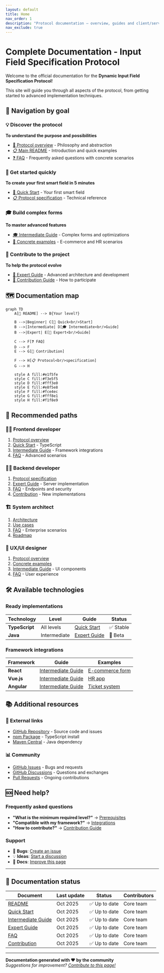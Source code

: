 ```yaml
---
layout: default
title: Home
nav_order: 1
description: "Protocol documentation – overview, guides and client/server comparison."
nav_exclude: true
---
```

# Complete Documentation - Input Field Specification Protocol

Welcome to the official documentation for the **Dynamic Input Field Specification Protocol**!

This site will guide you through all aspects of the protocol, from getting started to advanced implementation techniques.

## 🧭 Navigation by goal

### 💡 Discover the protocol
**To understand the purpose and possibilities**

- [📖 Protocol overview](./OVERVIEW.md) - Philosophy and abstraction
- [📋 Main README](../../README.md) - Introduction and quick examples
- [❓ FAQ](./FAQ.md) - Frequently asked questions with concrete scenarios

### 🚀 Get started quickly
**To create your first smart field in 5 minutes**

- [🚀 Quick Start](./QUICK_START.md) - Your first smart field
- [📋 Protocol specification](../../PROTOCOL_SPECIFICATION.md) - Technical reference

### 🎓 Build complex forms
**To master advanced features**

- [🎓 Intermediate Guide](./INTERMEDIATE_GUIDE.md) - Complex forms and optimizations
- [💼 Concrete examples](./FAQ.md#concrete-examples) - E-commerce and HR scenarios

### 🔧 Contribute to the project
**To help the protocol evolve**

- [🔧 Expert Guide](./EXPERT_GUIDE.md) - Advanced architecture and development
- [🤝 Contribution Guide](./CONTRIBUTING.md) - How to participate

## 🗺️ Documentation map

```mermaid
graph TD
    A[📖 README] --> B{Your level?}
    
    B -->|Beginner| C[🚀 Quick<br/>Start]
    B -->|Intermediate| D[🎓 Intermediate<br/>Guide] 
    B -->|Expert| E[🔧 Expert<br/>Guide]
    
    C --> F[❓ FAQ]
    D --> F
    E --> G[🤝 Contribution]
    
    F --> H[📋 Protocol<br/>specification]
    G --> H
    
    style A fill:#e1f5fe
    style C fill:#f3e5f5
    style D fill:#fff3e0
    style E fill:#e8f5e8
    style F fill:#fce4ec
    style G fill:#fff8e1
    style H fill:#f1f8e9
```

## 🎯 Recommended paths

### 👨‍💻 Frontend developer
1. [Protocol overview](../../README.md#vue-densemble) 
2. [Quick Start](./QUICK_START.md) - TypeScript
3. [Intermediate Guide](./INTERMEDIATE_GUIDE.md) - Framework integrations
4. [FAQ](./FAQ.md) - Advanced scenarios

### 👩‍💻 Backend developer
1. [Protocol specification](../../PROTOCOL_SPECIFICATION.md)
2. [Expert Guide](./EXPERT_GUIDE.md) - Server implementation
3. [FAQ](./FAQ.md) - Endpoints and security
4. [Contribution](./CONTRIBUTING.md) - New implementations

### 🏗️ System architect
1. [Architecture](./EXPERT_GUIDE.md#architecture-du-protocole)
2. [Use cases](../../README.md#cas-dusage-idéaux)
3. [FAQ](./FAQ.md) - Enterprise scenarios
4. [Roadmap](../../README.md#roadmap)

### 🎨 UX/UI designer
1. [Protocol overview](../../README.md#vue-densemble)
2. [Concrete examples](./FAQ.md#concrete-examples)
3. [Intermediate Guide](./INTERMEDIATE_GUIDE.md) - UI components
4. [FAQ](./FAQ.md) - User experience

## 🛠️ Available technologies

### Ready implementations

| Technology | Level | Guide | Status |
|------------|-------|-------|--------|
| **TypeScript** | All levels | [Quick Start](./QUICK_START.md) | ✅ Stable |
| **Java** | Intermediate | [Expert Guide](./EXPERT_GUIDE.md) | 🚧 Beta |

### Framework integrations

| Framework | Guide | Examples |
|----------|-------|----------|
| **React** | [Intermediate Guide](./INTERMEDIATE_GUIDE.md#react) | [E-commerce form](./FAQ.md#scenario-1-e-commerce) |
| **Vue.js** | [Intermediate Guide](./INTERMEDIATE_GUIDE.md#vuejs) | [HR app](./FAQ.md#scenario-2-application-rh) |
| **Angular** | [Intermediate Guide](./INTERMEDIATE_GUIDE.md#angular) | [Ticket system](./FAQ.md#scenario-3-système-de-tickets) |

## 📚 Additional resources

### 🔗 External links
- [GitHub Repository](https://github.com/cyfko/input-spec) - Source code and issues
- [npm Package](https://www.npmjs.com/package/@cyfko/input-spec) - TypeScript install
- [Maven Central](https://search.maven.org/artifact/io.github.cyfko/input-spec) - Java dependency

### 📊 Community
- [GitHub Issues](https://github.com/cyfko/input-spec/issues) - Bugs and requests
- [GitHub Discussions](https://github.com/cyfko/input-spec/discussions) - Questions and exchanges
- [Pull Requests](https://github.com/cyfko/input-spec/pulls) - Ongoing contributions

## 🆘 Need help?

### Frequently asked questions
- **"What is the minimum required level?"** → [Prerequisites](./QUICK_START.md#prérequis)
- **"Compatible with my framework?"** → [Integrations](./INTERMEDIATE_GUIDE.md#intégrations-frameworks)
- **"How to contribute?"** → [Contribution Guide](./CONTRIBUTING.md)

### Support
- 🐛 **Bugs**: [Create an issue](https://github.com/cyfko/input-spec/issues/new?template=bug_report.md)
- 💡 **Ideas**: [Start a discussion](https://github.com/cyfko/input-spec/discussions/new?category=ideas)
- 📖 **Docs**: [Improve this page](./CONTRIBUTING.md#documentation)

---

## 🚦 Documentation status

| Document | Last update | Status | Contributors |
|----------|-------------|--------|--------------|
| [README](../../README.md) | Oct 2025 | ✅ Up to date | Core team |
| [Quick Start](./QUICK_START.md) | Oct 2025 | ✅ Up to date | Core team |
| [Intermediate Guide](./INTERMEDIATE_GUIDE.md) | Oct 2025 | ✅ Up to date | Core team |
| [Expert Guide](./EXPERT_GUIDE.md) | Oct 2025 | ✅ Up to date | Core team |
| [FAQ](./FAQ.md) | Oct 2025 | ✅ Up to date | Core team |
| [Contribution](./CONTRIBUTING.md) | Oct 2025 | ✅ Up to date | Core team |

---

**Documentation generated with ❤️ by the community**  
*Suggestions for improvement? [Contribute to this page!](./CONTRIBUTING.md)*
